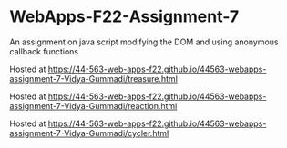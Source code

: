 # WebApps-F22-Assignment-7
An assignment on java script modifying the DOM and using anonymous callback functions.

Hosted at https://44-563-web-apps-f22.github.io/44563-webapps-assignment-7-Vidya-Gummadi/treasure.html

Hosted at https://44-563-web-apps-f22.github.io/44563-webapps-assignment-7-Vidya-Gummadi/reaction.html

Hosted at https://44-563-web-apps-f22.github.io/44563-webapps-assignment-7-Vidya-Gummadi/cycler.html
